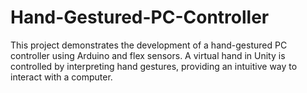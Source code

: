 # Hand-Gestured-PC-Controller
This project demonstrates the development of a hand-gestured PC controller using Arduino and flex sensors. A virtual hand in Unity is controlled by interpreting hand gestures, providing an intuitive way to interact with a computer.

